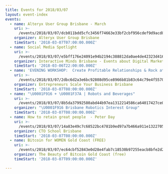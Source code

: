 ```yaml
---
title: Events for 2018/03/07
layout: event-index
events:
  - name: Alteryx User Group Brisbane - March
    uri: >-
      /events/2018/03/07/dcb011bdd5cfc3456f74663e33bf2cbf956cdef9d9acd8929115210244b57fa3
    organizer: Alteryx User Group Brisbane
    timeStart: '2018-03-07T07:00:00.000Z'
  - name: Social Media Spotlight
    uri: >-
      /events/2018/03/07/e5bff176e24091e94b2194c388812da0ae4de42323d4168ec1ee6a60ac0cce05
    organizer: Interactive Minds Brisbane - Events about Digital Marketing
    timeStart: '2018-03-06T22:00:00.000Z'
  - name: 'EVENING WORKSHOP:  Create Profitable Relationships & Rock at Networking'
    uri: >-
      /events/2018/03/07/2dbc6d2a3e6bc92808d95ce8966b81b83c64c79e4f5570d2ac93e6fc2c328541
    organizer: Entrepreneurs Scale Your Business Brisbane
    timeStart: '2018-03-07T08:00:00.000Z'
  - name: "\U0001F916 + \U0001F37A | Robots and Beverages"
    uri: >-
      /events/2018/03/07/8b5da37992580abd44b97ea1312214586ca64017427ce0bf3d7afe6f506aaf15
    organizer: "\U0001F916 Brisbane Robotics Interest Group"
    timeStart: '2018-03-07T08:00:00.000Z'
  - name: How to retain great people  - Peter Day
    uri: >-
      /events/2018/03/07/14a83e49c7c68522bc4781b9ed97a7b466a911e132270535ab90f1e1eecc48d4
    organizer: CTO School Brisbane
    timeStart: '2018-03-07T08:00:00.000Z'
  - name: Bitcoin for WOMEN Gold Coast (FREE)
    uri: >-
      /events/2018/03/07/ec64cbf52843e0d28e4fab7c18530b97255eacb8bfe2d2f38234819bda2b893e
    organizer: The Beauty of Bitcoin Gold Coast (free)
    timeStart: '2018-03-07T09:00:00.000Z'

---
```

